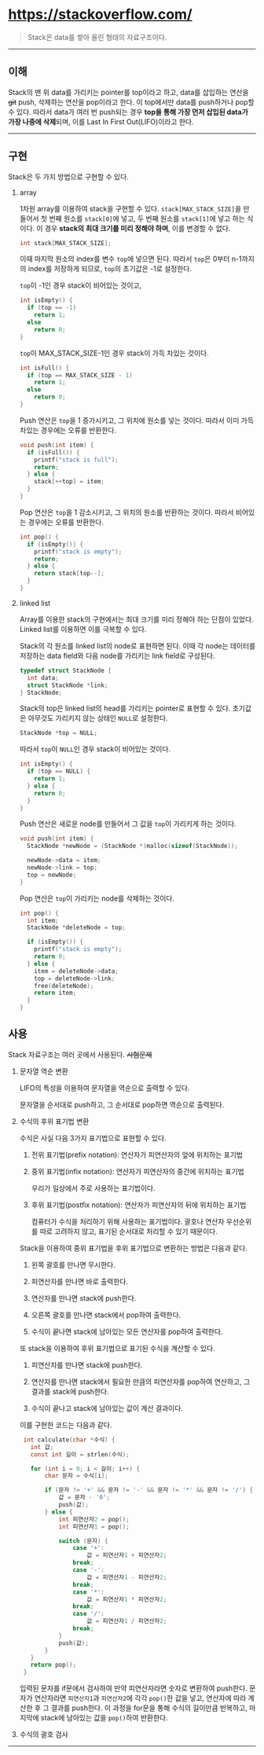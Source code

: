 # https://stackoverflow.com/

> Stack은 data를 쌓아 올린 형태의 자료구조이다.

---

## 이해

Stack의 맨 위 data를 가리키는 pointer를 top이라고 하고, data를 삽입하는 연산을 ~~git~~ push, 삭제하는 연산을 pop이라고 한다. 이 top에서만 data를 push하거나 pop할 수 있다. 따라서 data가 여러 번 push되는 경우 **top을 통해 가장 먼저 삽입된 data가 가장 나중에 삭제**되며, 이를 Last In First Out(LIFO)이라고 한다.

---

## 구현

Stack은 두 가지 방법으로 구현할 수 있다.

1.  array

    1차원 array를 이용하여 stack을 구현할 수 있다. `stack[MAX_STACK_SIZE]`을 만들어서 첫 번째 원소를 `stack[0]`에 넣고, 두 번째 원소를 `stack[1]`에 넣고 하는 식이다. 이 경우 **stack의 최대 크기를 미리 정해야 하며**, 이를 변경할 수 없다.

    ```c
    int stack[MAX_STACK_SIZE];
    ```

    이때 마지막 원소의 index를 변수 `top`에 넣으면 된다. 따라서 `top`은 0부터 n-1까지의 index를 저장하게 되므로, `top`의 초기값은 -1로 설정한다.

    `top`이 -1인 경우 stack이 비어있는 것이고,

    ```c
    int isEmpty() {
      if (top == -1)
        return 1;
      else
        return 0;
    }
    ```

    `top`이 MAX_STACK_SIZE-1인 경우 stack이 가득 차있는 것이다.

    ```c
    int isFull() {
      if (top == MAX_STACK_SIZE - 1)
        return 1;
      else
        return 0;
    }
    ```

    Push 연산은 `top`을 1 증가시키고, 그 위치에 원소를 넣는 것이다. 따라서 이미 가득 차있는 경우에는 오류를 반환한다.

    ```c
    void push(int item) {
      if (isFull()) {
        printf("stack is full");
        return;
      } else {
        stack[++top] = item;
      }
    }
    ```

    Pop 연산은 `top`을 1 감소시키고, 그 위치의 원소를 반환하는 것이다. 따라서 비어있는 경우에는 오류를 반환한다.

    ```c
    int pop() {
      if (isEmpty()) {
        printf("stack is empty");
        return;
      } else {
        return stack[top--];
      }
    }
    ```

2.  linked list

    Array를 이용한 stack의 구현에서는 최대 크기를 미리 정해야 하는 단점이 있었다. Linked list를 이용하면 이를 극복할 수 있다.

    Stack의 각 원소를 linked list의 node로 표현하면 된다. 이때 각 node는 데이터를 저장하는 data field와 다음 node를 가리키는 link field로 구성된다.

    ```c
    typedef struct StackNode {
      int data;
      struct StackNode *link;
    } StackNode;
    ```

    Stack의 top은 linked list의 head를 가리키는 pointer로 표현할 수 있다. 초기값은 아무것도 가리키지 않는 상태인 `NULL`로 설정한다.

    ```c
    StackNode *top = NULL;
    ```

    따라서 `top`이 `NULL`인 경우 stack이 비어있는 것이다.

    ```c
    int isEmpty() {
      if (top == NULL) {
        return 1;
      } else {
        return 0;
      }
    }
    ```

    Push 연산은 새로운 node를 만들어서 그 값을 `top`이 가리키게 하는 것이다.

    ```c
    void push(int item) {
      StackNode *newNode = (StackNode *)malloc(sizeof(StackNode));

      newNode->data = item;
      newNode->link = top;
      top = newNode;
    }
    ```

    Pop 연산은 `top`이 가리키는 node를 삭제하는 것이다.

    ```c
    int pop() {
      int item;
      StackNode *deleteNode = top;

      if (isEmpty()) {
        printf("stack is empty");
        return 0;
      } else {
        item = deleteNode->data;
        top = deleteNode->link;
        free(deleteNode);
        return item;
      }
    }
    ```

## 사용

Stack 자료구조는 여러 곳에서 사용된다. ~~시험문제~~

1. 문자열 역순 변환

   LIFO의 특성을 이용하여 문자열을 역순으로 출력할 수 있다.

   문자열을 순서대로 push하고, 그 순서대로 pop하면 역순으로 출력된다.

2. 수식의 후위 표기법 변환

   수식은 사실 다음 3가지 표기법으로 표현할 수 있다.

   1. 전위 표기법(prefix notation): 연산자가 피연산자의 앞에 위치하는 표기법

   2. 중위 표기법(infix notation): 연산자가 피연산자의 중간에 위치하는 표기법

      우리가 일상에서 주로 사용하는 표기법이다.

   3. 후위 표기법(postfix notation): 연산자가 피연산자의 뒤에 위치하는 표기법

      컴퓨터가 수식을 처리하기 위해 사용하는 표기법이다. 괄호나 연산자 우선순위를 따로 고려하지 않고, 표기된 순서대로 처리할 수 있기 때문이다.

   Stack을 이용하여 중위 표기법을 후위 표기법으로 변환하는 방법은 다음과 같다.

   1. 왼쪽 괄호를 만나면 무시한다.

   2. 피연산자를 만나면 바로 출력한다.

   3. 연산자를 만나면 stack에 push한다.

   4. 오른쪽 괄호를 만나면 stack에서 pop하여 출력한다.

   5. 수식이 끝나면 stack에 남아있는 모든 연산자를 pop하여 출력한다.

   또 stack을 이용하여 후위 표기법으로 표기된 수식을 계산할 수 있다.

   1. 피연산자를 만나면 stack에 push한다.

   2. 연산자를 만나면 stack에서 필요한 만큼의 피연산자를 pop하여 연산하고, 그 결과를 stack에 push한다.

   3. 수식이 끝나고 stack에 남아있는 값이 계산 결과이다.

   이를 구현한 코드는 다음과 같다.

   ```c
    int calculate(char *수식) {
      int 값;
      const int 길이 = strlen(수식);

      for (int i = 0; i < 길이; i++) {
          char 문자 = 수식[i];

          if (문자 != '+' && 문자 != '-' && 문자 != '*' && 문자 != '/') {
              값 = 문자 - '0';
              push(값);
          } else {
              int 피연산자2 = pop();
              int 피연산자1 = pop();

              switch (문자) {
                  case '+':
                      값 = 피연산자1 + 피연산자2;
                  break;
                  case '-':
                      값 = 피연산자1 - 피연산자2;
                  break;
                  case '*':
                      값 = 피연산자1 * 피연산자2;
                  break;
                  case '/':
                      값 = 피연산자1 / 피연산자2;
                  break;
              }
              push(값);
          }
      }
      return pop();
    }
   ```

   입력된 문자를 if문에서 검사하여 만약 피연산자라면 숫자로 변환하여 push한다. 문자가 연산자라면 `피연산자1`과 `피연산자2`에 각각 `pop()`한 값을 넣고, 연산자에 따라 계산한 후 그 결과를 push한다. 이 과정을 for문을 통해 수식의 길이만큼 반복하고, 마지막에 stack에 남아있는 값을 `pop()`하여 반환한다.

3. 수식의 괄호 검사

---
